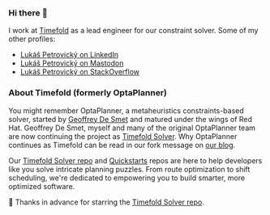 ### Hi there 👋

I work at [Timefold](https://timefold.ai) as a lead engineer for our constraint solver.
Some of my other profiles:

- [Lukáš Petrovický on LinkedIn](https://www.linkedin.com/feed/)
- [Lukáš Petrovický on Mastodon](https://jvm.social/@petrovicky)
- [Lukáš Petrovický on StackOverflow](https://stackoverflow.com/users/6794063/luk%c3%a1%c5%a1-petrovick%c3%bd)

### About Timefold (formerly OptaPlanner)

You might remember OptaPlanner, a metaheuristics constraints-based solver, started by [Geoffrey De Smet](https://github.com/ge0ffrey) and matured under the wings of Red Hat. 
Geoffrey De Smet, myself and many of the original OptaPlanner team are now continuing the project as [Timefold Solver](https://github.com/TimefoldAI/timefold-solver). 
Why OptaPlanner continues as Timefold can be read in our fork message on [our blog](https://timefold.ai/blog/2023/optaplanner-fork).

Our [Timefold Solver repo](https://github.com/TimefoldAI/timefold-solver) and [Quickstarts](https://github.com/TimefoldAI/timefold-quickstarts) repos are here to help developers like you solve intricate planning puzzles. 
From route optimization to shift scheduling, we're dedicated to empowering you to build smarter, more optimized software.

🌟 Thanks in advance for starring the [Timefold Solver repo](https://github.com/TimefoldAI/timefold-solver).

